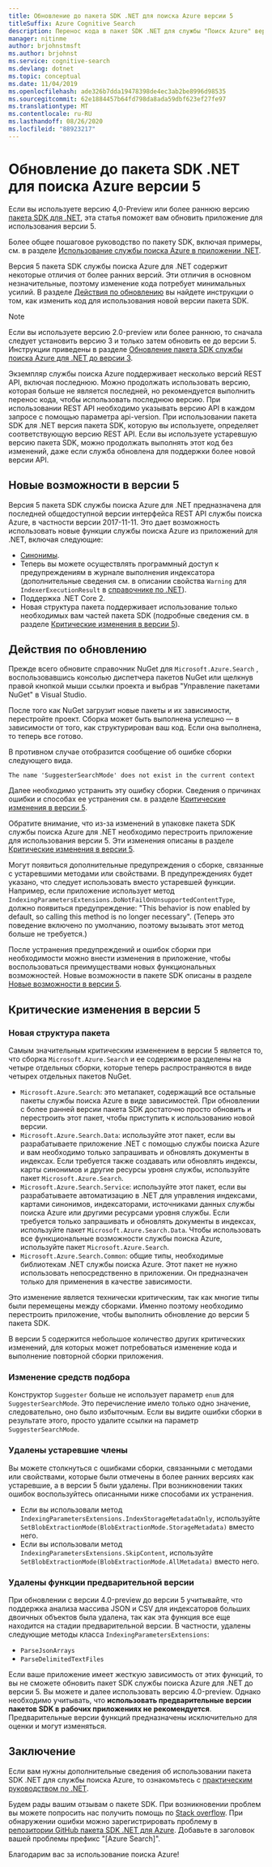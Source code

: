 ```yaml
---
title: Обновление до пакета SDK .NET для поиска Azure версии 5
titleSuffix: Azure Cognitive Search
description: Перенос кода в пакет SDK .NET для службы "Поиск Azure" версии 5 с предыдущих версий. Сведения о новых возможностях и необходимых изменениях кода.
manager: nitinme
author: brjohnstmsft
ms.author: brjohnst
ms.service: cognitive-search
ms.devlang: dotnet
ms.topic: conceptual
ms.date: 11/04/2019
ms.openlocfilehash: ade326b7dda19478398de4ec3ab2be8996d98535
ms.sourcegitcommit: 62e1884457b64fd798da8ada59dbf623ef27fe97
ms.translationtype: MT
ms.contentlocale: ru-RU
ms.lasthandoff: 08/26/2020
ms.locfileid: "88923217"
---
```

# <a name="upgrade-to-azure-search-net-sdk-version-5"></a>Обновление до пакета SDK .NET для поиска Azure версии 5

Если вы используете версию 4,0-Preview или более раннюю версию [пакета SDK для .NET](/dotnet/api/overview/azure/search), эта статья поможет вам обновить приложение для использования версии 5.

Более общее пошаговое руководство по пакету SDK, включая примеры, см. в разделе [Использование службы поиска Azure в приложении .NET](search-howto-dotnet-sdk.md).

Версия 5 пакета SDK службы поиска Azure для .NET содержит некоторые отличия от более ранних версий. Эти отличия в основном незначительные, поэтому изменение кода потребует минимальных усилий. В разделе [Действия по обновлению](#UpgradeSteps) вы найдете инструкции о том, как изменить код для использования новой версии пакета SDK.

> [!NOTE]
> Если вы используете версию 2.0-preview или более раннюю, то сначала следует установить версию 3 и только затем обновить ее до версии 5. Инструкции приведены в разделе [Обновление пакета SDK службы поиска Azure для .NET до версии 3](search-dotnet-sdk-migration.md).
>
> Экземпляр службы поиска Azure поддерживает несколько версий REST API, включая последнюю. Можно продолжать использовать версию, которая больше не является последней, но рекомендуется выполнить перенос кода, чтобы использовать последнюю версию. При использовании REST API необходимо указывать версию API в каждом запросе с помощью параметра api-version. При использовании пакета SDK для .NET версия пакета SDK, которую вы используете, определяет соответствующую версию REST API. Если вы используете устаревшую версию пакета SDK, можно продолжать выполнять этот код без изменений, даже если служба обновлена для поддержки более новой версии API.

<a name="WhatsNew"></a>

## <a name="whats-new-in-version-5"></a>Новые возможности в версии 5
Версия 5 пакета SDK службы поиска Azure для .NET предназначена для последней общедоступной версии интерфейса REST API службы поиска Azure, в частности версии 2017-11-11. Это дает возможность использовать новые функции службы поиска Azure из приложений для .NET, включая следующие:

* [Синонимы](search-synonyms.md).
* Теперь вы можете осуществлять программный доступ к предупреждениям в журнале выполнения индексатора (дополнительные сведения см. в описании свойства `Warning` для `IndexerExecutionResult` в [справочнике по .NET](/dotnet/api/microsoft.azure.search.models.indexerexecutionresult?view=azure-dotnet)).
* Поддержка .NET Core 2.
* Новая структура пакета поддерживает использование только необходимых вам частей пакета SDK (подробные сведения см. в разделе [Критические изменения в версии 5](#ListOfChanges)).

<a name="UpgradeSteps"></a>

## <a name="steps-to-upgrade"></a>Действия по обновлению
Прежде всего обновите справочник NuGet для `Microsoft.Azure.Search` , воспользовавшись консолью диспетчера пакетов NuGet или щелкнув правой кнопкой мыши ссылки проекта и выбрав "Управление пакетами NuGet" в Visual Studio.

После того как NuGet загрузит новые пакеты и их зависимости, перестройте проект. Сборка может быть выполнена успешно — в зависимости от того, как структурирован ваш код. Если она выполнена, то теперь все готово.

В противном случае отобразится сообщение об ошибке сборки следующего вида.

```output
The name 'SuggesterSearchMode' does not exist in the current context
```

Далее необходимо устранить эту ошибку сборки. Сведения о причинах ошибки и способах ее устранения см. в разделе [Критические изменения в версии 5](#ListOfChanges).

Обратите внимание, что из-за изменений в упаковке пакета SDK службы поиска Azure для .NET необходимо перестроить приложение для использования версии 5. Эти изменения описаны в разделе [Критические изменения в версии 5](#ListOfChanges).

Могут появиться дополнительные предупреждения о сборке, связанные с устаревшими методами или свойствами. В предупреждениях будет указано, что следует использовать вместо устаревшей функции. Например, если приложение использует метод `IndexingParametersExtensions.DoNotFailOnUnsupportedContentType`, должно появиться предупреждение: "This behavior is now enabled by default, so calling this method is no longer necessary". (Теперь это поведение включено по умолчанию, поэтому вызывать этот метод больше не требуется.)

После устранения предупреждений и ошибок сборки при необходимости можно внести изменения в приложение, чтобы воспользоваться преимуществами новых функциональных возможностей. Новые возможности в пакете SDK описаны в разделе [Новые возможности в версии 5](#WhatsNew).

<a name="ListOfChanges"></a>

## <a name="breaking-changes-in-version-5"></a>Критические изменения в версии 5

### <a name="new-package-structure"></a>Новая структура пакета

Самым значительным критическим изменением в версии 5 является то, что сборка `Microsoft.Azure.Search` и ее содержимое разделены на четыре отдельных сборки, которые теперь распространяются в виде четырех отдельных пакетов NuGet.

 - `Microsoft.Azure.Search`: это метапакет, содержащий все остальные пакеты службы поиска Azure в виде зависимостей. При обновлении с более ранней версии пакета SDK достаточно просто обновить и перестроить этот пакет, чтобы приступить к использованию новой версии.
 - `Microsoft.Azure.Search.Data`: используйте этот пакет, если вы разрабатываете приложение .NET с помощью службы поиска Azure и вам необходимо только запрашивать и обновлять документы в индексах. Если требуется также создавать или обновлять индексы, карты синонимов и другие ресурсы уровня службы, используйте пакет `Microsoft.Azure.Search`.
 - `Microsoft.Azure.Search.Service`: используйте этот пакет, если вы разрабатываете автоматизацию в .NET для управления индексами, картами синонимов, индексаторами, источниками данных службы поиска Azure или другими ресурсами уровня службы. Если требуется только запрашивать и обновлять документы в индексах, используйте пакет `Microsoft.Azure.Search.Data`. Чтобы использовать все функциональные возможности службы поиска Azure, используйте пакет `Microsoft.Azure.Search`.
 - `Microsoft.Azure.Search.Common`: общие типы, необходимые библиотекам .NET службы поиска Azure. Этот пакет не нужно использовать непосредственно в приложении. Он предназначен только для применения в качестве зависимости.
 
Это изменение является технически критическим, так как многие типы были перемещены между сборками. Именно поэтому необходимо перестроить приложение, чтобы выполнить обновление до версии 5 пакета SDK.

В версии 5 содержится небольшое количество других критических изменений, для которых может потребоваться изменение кода и выполнение повторной сборки приложения.

### <a name="change-to-suggesters"></a>Изменение средств подбора 

Конструктор `Suggester` больше не использует параметр `enum` для `SuggesterSearchMode`. Это перечисление имело только одно значение, следовательно, оно было избыточным. Если вы видите ошибки сборки в результате этого, просто удалите ссылки на параметр `SuggesterSearchMode`.

### <a name="removed-obsolete-members"></a>Удалены устаревшие члены

Вы можете столкнуться с ошибками сборки, связанными с методами или свойствами, которые были отмечены в более ранних версиях как устаревшие, а в версии 5 были удалены. При возникновении таких ошибок воспользуйтесь описанными ниже способами их устранения.

- Если вы использовали метод `IndexingParametersExtensions.IndexStorageMetadataOnly`, используйте `SetBlobExtractionMode(BlobExtractionMode.StorageMetadata)` вместо него.
- Если вы использовали метод `IndexingParametersExtensions.SkipContent`, используйте `SetBlobExtractionMode(BlobExtractionMode.AllMetadata)` вместо него.

### <a name="removed-preview-features"></a>Удалены функции предварительной версии

При обновлении с версии 4.0-preview до версии 5 учитывайте, что поддержка анализа массива JSON и CSV для индексаторов больших двоичных объектов была удалена, так как эта функция все еще находится на стадии предварительной версии. В частности, удалены следующие методы класса `IndexingParametersExtensions`:

- `ParseJsonArrays`
- `ParseDelimitedTextFiles`

Если ваше приложение имеет жесткую зависимость от этих функций, то вы не сможете обновить пакет SDK службы поиска Azure для .NET до версии 5. Вы можете и далее использовать версию 4.0-preview. Однако необходимо учитывать, что **использовать предварительные версии пакетов SDK в рабочих приложениях не рекомендуется**. Предварительные версии функций предназначены исключительно для оценки и могут изменяться.

## <a name="conclusion"></a>Заключение
Если вам нужны дополнительные сведения об использовании пакета SDK .NET для службы поиска Azure, то ознакомьтесь с [практическим руководством по .NET](search-howto-dotnet-sdk.md).

Будем рады вашим отзывам о пакете SDK. При возникновении проблем вы можете попросить нас получить помощь по [Stack overflow](https://stackoverflow.com/questions/tagged/azure-search). При обнаружении ошибки можно зарегистрировать проблему в [репозитории GitHub пакета SDK .NET для Azure](https://github.com/Azure/azure-sdk-for-net/issues). Добавьте в заголовок вашей проблемы префикс "[Azure Search]".

Благодарим вас за использование поиска Azure!